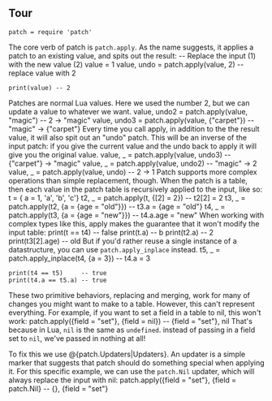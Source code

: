 ## Tour
	patch = require 'patch'
The core verb of patch is `patch.apply`. As the name suggests, it
applies a patch to an existing value, and spits out the result:
	-- Replace the input (1) with the new value (2)
	value = 1
	value, undo = patch.apply(value, 2) -- replace value with 2

	print(value) -- 2
Patches are normal Lua values. Here we used the number 2, but we can
update a value to whatever we want.
	value, undo2 = patch.apply(value, "magic")    --       2 -> "magic"
	value, undo3 = patch.apply(value, {"carpet"}) -- "magic" -> {"carpet"}
Every time you call apply, in addition to the the result value, it will
also spit out an "undo" patch. This will be an inverse of the input
patch: if you give the current value and the undo back to
apply it will give you the original value.
	value, _ = patch.apply(value, undo3) -- {"carpet"} -> "magic"
	value, _ = patch.apply(value, undo2) --    "magic" -> 2
	value, _ = patch.apply(value, undo)  --          2 -> 1
Patch supports more complex operations than simple replacement, though.
When the patch is a table, then each value in the patch table is
recursively applied to the input, like so:
	t = { a = 1, 'a', 'b', 'c'}
	t2, _ = patch.apply(t,  {[2] = 2})           -- t2[2]    = 2
	t3, _ = patch.apply(t2, {a = {age = "old"}}) -- t3.a     = {age = "old"}
	t4, _ = patch.apply(t3, {a = {age = "new"}}) -- t4.a.age = "new"
When working with complex types like this, apply makes the
guarantee that it won't modify the input table:
	print(t == t4)   -- false
	print(t.a)       -- b
	print(t2.a)      -- 2
	print(t3[2].age) -- old
But if you'd rather reuse a single instance of a datastructure, you can
use `patch.apply_inplace` instead.
	t5, _ = patch.apply_inplace(t4, {a = 3}) -- t4.a = 3

	print(t4 == t5)     -- true
	print(t4.a == t5.a) -- true
These two primitive behaviors, replacing and merging, work for many of
changes you might want to make to a table. However, this can't represent
everything. For example, if you want to set a field in a table to nil,
this won't work:
	patch.apply({field = "set"}, {field = nil}) -- {field = "set"}, nil
That's because in Lua, `nil` is the same as `undefined`. instead of
passing in a field set to `nil`, we've passed in nothing at all!

To fix this we use @{patch.Updaters|Updaters}. An updater is a simple marker that suggests
that patch should do something special when applying it. For this
specific example, we can use the `patch.Nil` updater, which will always
replace the input with nil:
	patch.apply({field = "set"}, {field = patch.Nil} -- {}, {field = "set"}

